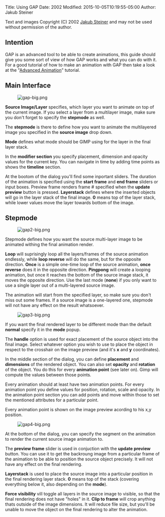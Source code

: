 Title: Using GAP
Date: 2002
Modified: 2015-10-05T10:19:55-05:00
Author: Jakub Steiner


Text and images Copyright (C) 2002 [Jakub Steiner](mailto:jimmacNOSPAM@ximian.com) and may not be used without permission of the author.

## Intention

GAP is an advanced tool to be able to create animations, this guide should give you some sort of view of how GAP works and what you can do with it. For a good tutorial of how to make an animation with GAP then take a look at the "[Advanced Animation](/tutorials/Advanced_Animations/)" tutorial.

## Main Interface

<figure>
<img src="{filename}gap-big.png" alt="gap-big.png"/>
</figure>

**Source Image/Layer** specifies, which layer you want to animate on top of the current image. If you select a layer from a multilayer image, make sure you don't forget to specify the **stepmode** as well.

The **stepmode** is there to define how you want to animate the multilayered image you specified in the **source image** drop down.

**Mode** defines what mode should be GIMP using for the layer in the final layer stack.

In the **modifier section** you specify placement, dimension and opacity values for the current key. You can navigate in time by adding time points as shows the **timeline** section.

At the bootom of the dialog you'll find some inportant sliders. The duration of the animation is specified using the **start frame** and **end frame** sliders or input boxes. Preview frame renders frame # specified when the **update preview** button is pressed. **Layerstack** defines where the inserted objects will go in the layer stack of the final image. **0** means top of the layer stack, while lower values move the layer towards bottom of the image.

## Stepmode

<figure>
<img src="{filename}gap2-big.png" alt="gap2-big.png"/>
</figure>

Stepmode defines how you want the source multi-layer image to be animated withing the final animation render.

**Loop** will suprisingly loop all the layers/frames of the source animation endlessly, while **loop reverse** will do the same, but for the opposite direction. **Once** is a simple one-time loop of the source animation, **once reverse** does it in the opposite direction. **Pingpong** will create a looping animation, but once it reaches the bottom of the source image stack, it moves the opposite direction. Use the last mode (**none**) if you only want to use a single layer out of a multi-layered source image.

The animation will start from the specified layer, so make sure you don't miss out some frames. If a source image is a one-layered one, stepmode will not have any effect on the result whatsoever.

<figure>
<img src="{filename}gap3-big.png" alt="gap3-big.png"/>
</figure>

If you want the final rendered layer to be different mode than the default **normal** specify it in the **mode** popup.

The **handle** option is used for exact placement of the source object into the final image. Select whatever option you wish to use to place the object in respect to the crosshair on the image preview (and it's **x** and **y** coordinates).

In the middle section of the dialog, you can define **placement** and **dimensions** of the rendered object. You can also set **opacity** and **rotation** of the object. You do this for every **animation point** (see later on). Gimp will compute the values between those points.

Every animation should at least have two animation points. For every animation point you define values for position, rotation, scale and opacity. In the animation point section you can add points and move within those to set the mentioned attributes for a particular point.

Every animation point is shown on the image preview acording to his x,y position.

<figure>
<img src="{filename}gap4-big.png" alt="gap4-big.png"/>
</figure>

At the bottom of the dialog, you can specify the segment on the animation to render the current source image animation to.

The **preview frame** slider is used in conjuction with the **update preview** button. You can use it to get the backroung image from a particular frame of the animation to be able to position the source object precisely. It will not have any effect on the final rendering.

**Layerstack** is used to place the source image into a particular position in the final rendering layer stack. **0** means top of the stack (covering everything below it, also depending on the **mode**).

**Force visibility** vill toggle all layers in the source image to visible, so that the final rendering does not have "holes" in it. **Clip to frame** will crop anything thats outside of the image dimensions. It will reduce file size, but you'll be unable to move the object on the final rendering to alter the animation.

